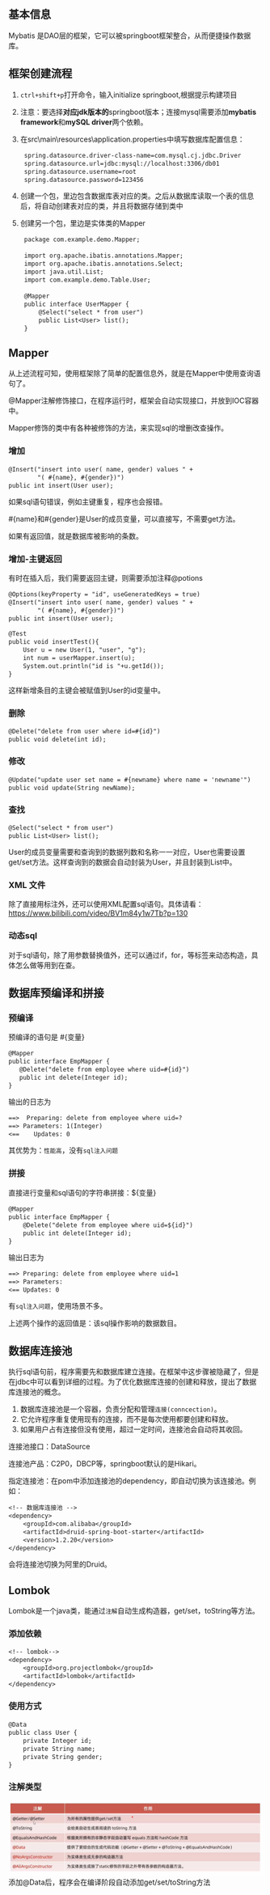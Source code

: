 ## 基本信息
Mybatis 是DAO层的框架，它可以被springboot框架整合，从而便捷操作数据库。

## 框架创建流程
1. `ctrl+shift+p`打开命令，输入initialize springboot,根据提示构建项目
2. 注意：要选择**对应jdk版本的**springboot版本；连接mysql需要添加**mybatis framework**和**mySQL driver**两个依赖。
3. 在src\main\resources\application.properties中填写数据库配置信息：

        spring.datasource.driver-class-name=com.mysql.cj.jdbc.Driver
        spring.datasource.url=jdbc:mysql://localhost:3306/db01
        spring.datasource.username=root
        spring.datasource.password=123456

4. 创建一个包，里边包含数据库表对应的类。之后从数据库读取一个表的信息后，将自动创建表对应的类，并且将数据存储到类中
5. 创建另一个包，里边是实体类的Mapper

        package com.example.demo.Mapper;

        import org.apache.ibatis.annotations.Mapper;
        import org.apache.ibatis.annotations.Select;
        import java.util.List;
        import com.example.demo.Table.User;

        @Mapper
        public interface UserMapper {
            @Select("select * from user")
            public List<User> list();
        }

## Mapper
从上述流程可知，使用框架除了简单的配置信息外，就是在Mapper中使用查询语句了。

@Mapper注解修饰接口，在程序运行时，框架会自动实现接口，并放到IOC容器中。

Mapper修饰的类中有各种被修饰的方法，来实现sql的增删改查操作。

### 增加
````
@Insert("insert into user( name, gender) values " +
        "( #{name}, #{gender})")
public int insert(User user);
````
如果sql语句错误，例如主键重复，程序也会报错。

#{name}和#{gender}是User的成员变量，可以直接写，不需要get方法。

如果有返回值，就是数据库被影响的条数。

### 增加-主键返回
有时在插入后，我们需要返回主键，则需要添加注释@potions
````
@Options(keyProperty = "id", useGeneratedKeys = true)
@Insert("insert into user( name, gender) values " +
        "( #{name}, #{gender})")
public int insert(User user);
````

````
@Test
public void insertTest(){
    User u = new User(1, "user", "g");
    int num = userMapper.insert(u);
    System.out.println("id is "+u.getId());
}
````
这样新增条目的主键会被赋值到User的id变量中。

### 删除
````
@Delete("delete from user where id=#{id}")
public void delete(int id);
````

### 修改
````
@Update("update user set name = #{newname} where name = 'newname'")
public void update(String newName);
````

### 查找
````
@Select("select * from user")
public List<User> list();
````
User的成员变量需要和查询到的数据列数和名称一一对应，User也需要设置get/set方法。这样查询到的数据会自动封装为User，并且封装到List中。

### XML 文件
除了直接用标注外，还可以使用XML配置sql语句。具体请看：https://www.bilibili.com/video/BV1m84y1w7Tb?p=130

### 动态sql
对于sql语句，除了用参数替换值外，还可以通过if，for，等标签来动态构造，具体怎么做等用到在查。


## 数据库预编译和拼接
### 预编译
预编译的语句是 #{变量}

    @Mapper
    public interface EmpMapper {
       @Delete("delete from employee where uid=#{id}")
       public int delete(Integer id);
    }

输出的日志为
````
==>  Preparing: delete from employee where uid=?
==> Parameters: 1(Integer)
<==    Updates: 0
````

其优势为：`性能高`，没有`sql注入问题`

### 拼接
直接进行变量和sql语句的字符串拼接：${变量}
````
@Mapper
public interface EmpMapper {
    @Delete("delete from employee where uid=${id}")
    public int delete(Integer id);
}
````
输出日志为
````
==> Preparing: delete from employee where uid=1
==> Parameters: 
<== Updates: 0
````
有`sql注入问题`，使用场景不多。

上述两个操作的返回值是：该sql操作影响的数据数目。

## 数据库连接池
执行sql语句前，程序需要先和数据库建立连接。在框架中这步骤被隐藏了，但是在jdbc中可以看到详细的过程。为了优化数据库连接的创建和释放，提出了数据库连接池的概念。

1. 数据库连接池是一个容器，负责分配和管理`连接(conncection)`。
2. 它允许程序重复使用现有的连接，而不是每次使用都要创建和释放。
3. 如果用户占有连接但没有使用，超过一定时间，连接池会自动将其收回。

连接池接口：DataSource

连接池产品：C2P0，DBCP等，springboot默认的是Hikari。

指定连接池：在pom中添加连接池的dependency，即自动切换为该连接池。例如：
````
<!-- 数据库连接池 -->
<dependency>
    <groupId>com.alibaba</groupId>
    <artifactId>druid-spring-boot-starter</artifactId>
    <version>1.2.20</version>
</dependency>
````
会将连接池切换为阿里的Druid。

## Lombok
Lombok是一个java类，能通过`注解`自动生成构造器，get/set，toString等方法。

### 添加依赖
````    
<!-- lombok-->
<dependency>
    <groupId>org.projectlombok</groupId>
    <artifactId>lombok</artifactId>
</dependency>
````

### 使用方式
````
@Data
public class User {
    private Integer id;
    private String name;
    private String gender;
}
````

### 注解类型
![Alt text](pic/lombok.png)
添加@Data后，程序会在编译阶段自动添加get/set/toString方法

